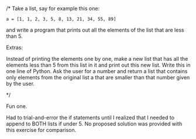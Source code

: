 /*
Take a list, say for example this one:

	a = [1, 1, 2, 3, 5, 8, 13, 21, 34, 55, 89]
and write a program that prints out all the elements of the list that are less than 5.

Extras:

Instead of printing the elements one by one, make a new list that has all the
elements less than 5 from this list in it and print out this new list.
Write this in one line of Python.
Ask the user for a number and return a list that contains only elements from
 the original list a that are smaller than that number given by the user.

*/

Fun one.

Had to trial-and-error the if statements until I realized that I needed to
append to BOTH lists if under 5. No proposed solution was provided with this
exercise for comparison.
